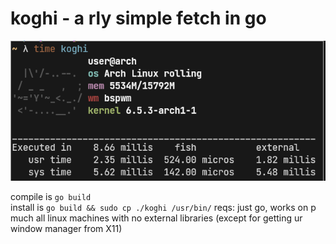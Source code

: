 # koghi - a rly simple fetch in go

![11ms execution time](preview.png)

compile is ``go build``  
install is ``go build && sudo cp ./koghi /usr/bin/``
reqs: just go, works on p much all linux machines with no external libraries (except for getting ur window manager from X11)


